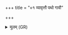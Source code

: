 +++
title = "०१ व्यावृत्तौ पथो गावौ"

+++
<details><summary>मूलम् (GR)</summary>

व्यावृत्तौ पथो गावौ  
व्यस्यौ युग्या उत ।  
विद्वेषणं किलासिथ  
यथैनौ व्य् अदिद्विषः ॥
</details>